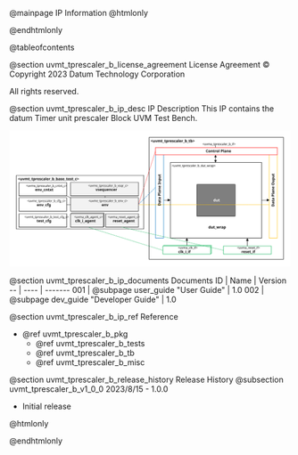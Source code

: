 @mainpage IP Information
@htmlonly
<div class="autonumbering">
@endhtmlonly


@tableofcontents


@section uvmt_tprescaler_b_license_agreement License Agreement
© Copyright 2023 Datum Technology Corporation

All rights reserved.


@section uvmt_tprescaler_b_ip_desc IP Description
This IP contains the datum Timer unit prescaler Block UVM Test Bench.

![Timer unit prescaler Block UVM Test Bench Block Diagram](tb_block_diagram.svg)


@section uvmt_tprescaler_b_ip_documents Documents
ID | Name | Version
-- | ---- | -------
001 | @subpage user_guide "User Guide" | 1.0
002 | @subpage dev_guide "Developer Guide" | 1.0


@section uvmt_tprescaler_b_ip_ref Reference
 * @ref uvmt_tprescaler_b_pkg
   * @ref uvmt_tprescaler_b_tests
   * @ref uvmt_tprescaler_b_tb
   * @ref uvmt_tprescaler_b_misc


@section uvmt_tprescaler_b_release_history Release History
@subsection uvmt_tprescaler_b_v1_0_0 2023/8/15 - 1.0.0
- Initial release


@htmlonly
</div>
@endhtmlonly